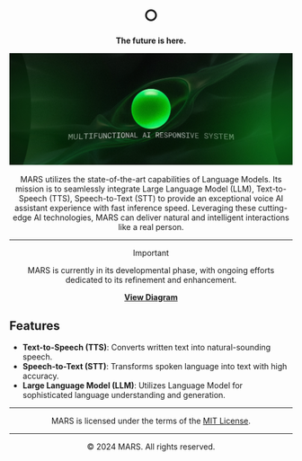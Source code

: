 <div align="center">

<!-- <img height="100" src="./static/favicon/android-chrome-512x512-label.png" alt="MARS Logo">

# Multifunctional AI Responsive System -->

<!-- [![License: MIT](https://img.shields.io/badge/License-MIT-yellow.svg)](./LICENSE)
[![Python Version](https://img.shields.io/badge/python-3.8%2B-blue)](https://www.python.org/)
[![Artificial Intelligence](https://img.shields.io/badge/Artificial--Intelligence-advanced-green)](https://openai.com/)
[![Language Model](https://img.shields.io/badge/Language--Model-latest-blueviolet)](https://openai.com/) -->

<h1 align="center">○</h1>

<p align="center">
    <strong>The future is here.</strong><br>
</p>

<img src="static\MARS-D2-gradient.jpg" alt="MARS Conceptual Model">

MARS utilizes the state-of-the-art capabilities of Language Models. Its mission is to seamlessly integrate Large Language Model (LLM), Text-to-Speech (TTS), Speech-to-Text (STT) to provide an exceptional voice AI assistant experience with fast inference speed. Leveraging these cutting-edge AI technologies, MARS can deliver natural and intelligent interactions like a real person.

---

> [!IMPORTANT]
> MARS is currently in its developmental phase, with ongoing efforts dedicated to its refinement and enhancement.
>
>**<a href="static\conceptual-model.svg">View Diagram</a>**
>

</div>

## Features

- **Text-to-Speech (TTS)**: Converts written text into natural-sounding speech.
- **Speech-to-Text (STT)**: Transforms spoken language into text with high accuracy.
- **Large Language Model (LLM)**: Utilizes Language Model for sophisticated language understanding and generation.

---

<div align="center">
MARS is licensed under the terms of the <a href="./LICENSE">MIT License</a>.
</div>

---

<div align="center">
© 2024 MARS. All rights reserved.
</div>
